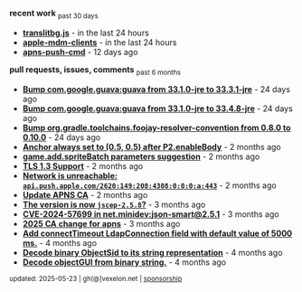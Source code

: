 **recent work** <sub>past 30 days</sub>

  - **[translitbg.js](https://github.com/petarov/translitbg.js)** - in the last 24 hours
  - **[apple-mdm-clients](https://github.com/petarov/apple-mdm-clients)** - in the last 24 hours
  - **[apns-push-cmd](https://github.com/petarov/apns-push-cmd)** - 12 days ago

**pull requests, issues, comments** <sub>past 6 months</sub>

  - **[Bump com.google.guava:guava from 33.1.0-jre to 33.3.1-jre](https://github.com/petarov/apple-mdm-clients/pull/6#issuecomment-2835049988)** - 24 days ago
  - **[Bump com.google.guava:guava from 33.1.0-jre to 33.4.8-jre](https://github.com/petarov/apple-mdm-clients/pull/3#issuecomment-2834568299)** - 24 days ago
  - **[Bump org.gradle.toolchains.foojay-resolver-convention from 0.8.0 to 0.10.0](https://github.com/petarov/apple-mdm-clients/pull/1#issuecomment-2834560869)** - 24 days ago
  - **[Anchor always set to (0.5, 0.5) after P2.enableBody](https://github.com/phaserjs/phaser/issues/938)** - 2 months ago
  - **[game.add.spriteBatch parameters suggestion](https://github.com/phaserjs/phaser/issues/1000)** - 2 months ago
  - **[TLS 1.3 Support](https://github.com/eclipse-vertx/vert.x/issues/2729#issuecomment-2701144322)** - 2 months ago
  - **[Network is unreachable: `api.push.apple.com/2620:149:208:4308:0:0:0:a:443`](https://github.com/jchambers/pushy/issues/1044#issuecomment-2698360200)** - 2 months ago
  - **[Update APNS CA](https://github.com/petarov/apns-push-cmd/issues/11)** - 2 months ago
  - **[The version is now `jscep-2.5.8`?](https://github.com/seize-the-dave/jscep/issues/364)** - 3 months ago
  - **[CVE-2024-57699 in net.minidev:json-smart@2.5.1](https://github.com/AzureAD/microsoft-authentication-library-for-java/issues/908#issuecomment-2666788607)** - 3 months ago
  - **[2025 CA change for apns](https://github.com/jchambers/pushy/issues/1098#issuecomment-2642780976)** - 3 months ago
  - **[Add connectTimeout LdapConnection field with default value of 5000 ms.](https://github.com/fengtan/ldap-explorer/pull/63)** - 4 months ago
  - **[Decode binary ObjectSid to its string representation](https://github.com/fengtan/ldap-explorer/pull/62)** - 4 months ago
  - **[Decode objectGUI from binary string.](https://github.com/fengtan/ldap-explorer/pull/60#issuecomment-2560302176)** - 4 months ago

<sub>updated: 2025-05-23 | gh(@]vexelon.net | [sponsorship](https://liberapay.com/petarov)</sub>